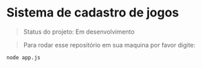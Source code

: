 <h1>Sistema de cadastro de jogos</h1>

> Status do projeto: Em desenvolvimento

> Para rodar esse repositório em sua maquina por favor digite:

```
node app.js 
```
